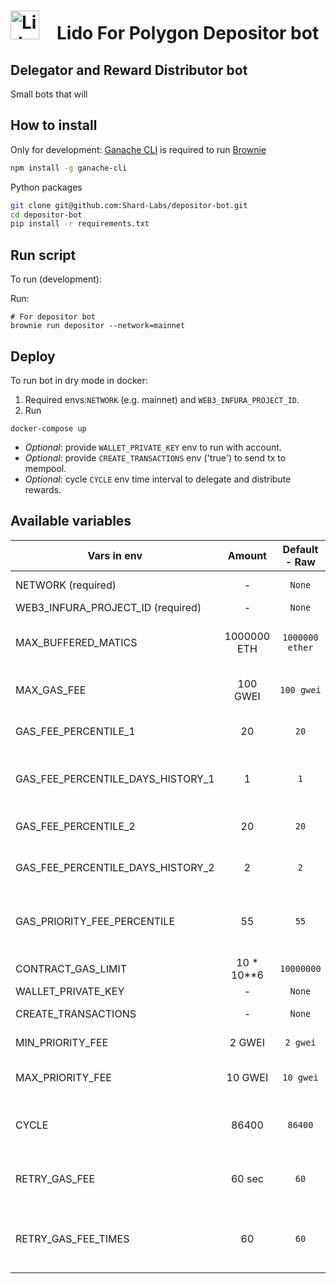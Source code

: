# <img src="https://docs.lido.fi/img/logo.svg" alt="Lido" width="46"/> Lido For Polygon Depositor bot

## Delegator and Reward Distributor bot
Small bots that will 

## How to install

Only for development: [Ganache CLI](https://github.com/trufflesuite/ganache-cli) is required to run [Brownie](https://github.com/eth-brownie/brownie)

```bash 
npm install -g ganache-cli
```

Python packages
```bash
git clone git@github.com:Shard-Labs/depositor-bot.git
cd depositor-bot
pip install -r requirements.txt
```

## Run script

To run (development):  

Run:  
```
# For depositor bot
brownie run depositor --network=mainnet
```

##  Deploy

To run bot in dry mode in docker:
1. Required envs:`NETWORK` (e.g. mainnet) and `WEB3_INFURA_PROJECT_ID`.
2. Run
```
docker-compose up
```
- *Optional*: provide `WALLET_PRIVATE_KEY` env to run with account.  
- *Optional*: provide `CREATE_TRANSACTIONS` env ('true') to send tx to mempool.
- *Optional*: cycle `CYCLE` env time interval to delegate and distribute rewards.

## Available variables 

| Vars in env                       |   Amount   | Default - Raw | Description                                                                                           |
|-----------------------------------|:----------:|:-------------:|:------------------------------------------------------------------------------------------------------|
| NETWORK (required)                |     -      |    `None`     | Network (e.g. mainnet, goerli)                                                                        |
| WEB3_INFURA_PROJECT_ID (required) |     -      |    `None`     | Project ID in infura                                                                                  |
| MAX_BUFFERED_MATICS               |1000000 ETH |`1000000 ether`| Maximum amount of MATIC in the buffer, after which the bot deposits at any gas                        |
| MAX_GAS_FEE                       |  100 GWEI  |  `100 gwei`   | Bot will wait for a lower price. Treshold for gas_fee                                                 |
| GAS_FEE_PERCENTILE_1              |     20     |     `20`      | Percentile for first recommended fee calculation                                                      |
| GAS_FEE_PERCENTILE_DAYS_HISTORY_1 |     1      |      `1`      | Percentile for first recommended calculates from N days of the fee history                            |
| GAS_FEE_PERCENTILE_2              |     20     |     `20`      | Percentile for second recommended fee calculation                                                     |
| GAS_FEE_PERCENTILE_DAYS_HISTORY_2 |     2      |      `2`      | Percentile calculates from N days of the fee history                                                  |
| GAS_PRIORITY_FEE_PERCENTILE       |     55     |     `55`      | Priority transaction will be N percentile from priority fees in last block (min 2 gwei - max 10 gwei) |
| CONTRACT_GAS_LIMIT                | 10 * 10**6 |  `10000000`   | Default transaction gas limit                                                                         |
| WALLET_PRIVATE_KEY                |     -      |    `None`     | Account private key                                                                                   |
| CREATE_TRANSACTIONS               |     -      |    `None`     | If `true` then tx will be send to blockchain                                                          |
| MIN_PRIORITY_FEE                  |   2 GWEI   |   `2 gwei`    | Min priority fee that will be used in tx                                                              |
| MAX_PRIORITY_FEE                  |  10 GWEI   |   `10 gwei`   | Max priority fee that will be used in tx (4 gwei recommended)                                         |
| CYCLE                             |   86400    |    `86400`    | The time interval between each delegation and reward distribution                                     |
| RETRY_GAS_FEE                     |  60 sec    |     `60`      | The time interval to wait before retrying to submit a transaction if the gas Fee is too high          |
| RETRY_GAS_FEE_TIMES               |    60      |     `60`      | The number of times to retry before sleep for a Cycle (RETRY_GAS_FEE * RETRY_GAS_FEE_TIMES)           |
